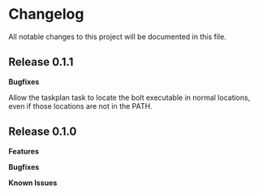 # Changelog

All notable changes to this project will be documented in this file.

## Release 0.1.1

**Bugfixes**

Allow the taskplan task to locate the bolt executable in normal locations, even if those locations are not in the PATH.

## Release 0.1.0

**Features**

**Bugfixes**

**Known Issues**
